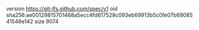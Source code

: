 version https://git-lfs.github.com/spec/v1
oid sha256:ae00129815701468a5ecc4fd617528c093eb69913b5c0fe07b6908541548e142
size 9074

